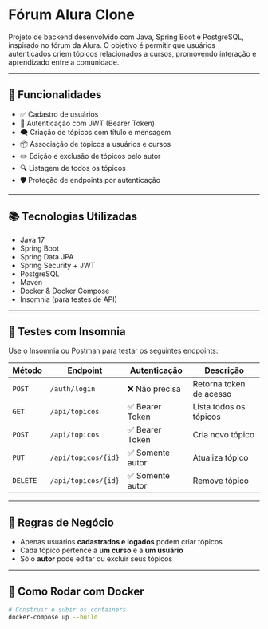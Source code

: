 # Fórum Alura Clone

Projeto de backend desenvolvido com Java, Spring Boot e PostgreSQL, inspirado no fórum da Alura. O objetivo é permitir que usuários autenticados criem tópicos relacionados a cursos, promovendo interação e aprendizado entre a comunidade.

---

## 🚀 Funcionalidades

- ✅ Cadastro de usuários
- 🔐 Autenticação com JWT (Bearer Token)
- 🗨️ Criação de tópicos com título e mensagem
- 📦 Associação de tópicos a usuários e cursos
- ✏️ Edição e exclusão de tópicos pelo autor
- 🔍 Listagem de todos os tópicos
- 🛡️ Proteção de endpoints por autenticação

---

## 📚 Tecnologias Utilizadas

- Java 17
- Spring Boot
- Spring Data JPA
- Spring Security + JWT
- PostgreSQL
- Maven
- Docker & Docker Compose
- Insomnia (para testes de API)

---

## 🧪 Testes com Insomnia

Use o Insomnia ou Postman para testar os seguintes endpoints:

| Método | Endpoint                          | Autenticação      | Descrição                       |
|--------|-----------------------------------|-------------------|---------------------------------|
| `POST` | `/auth/login`                     | ❌ Não precisa     | Retorna token de acesso         |
| `GET`  | `/api/topicos`                    | ✅ Bearer Token    | Lista todos os tópicos          |
| `POST` | `/api/topicos`                    | ✅ Bearer Token    | Cria novo tópico                |
| `PUT`  | `/api/topicos/{id}`               | ✅ Somente autor   | Atualiza tópico                 |
| `DELETE` | `/api/topicos/{id}`             | ✅ Somente autor   | Remove tópico                   |

---

## 🧩 Regras de Negócio

- Apenas usuários **cadastrados e logados** podem criar tópicos
- Cada tópico pertence a **um curso** e a **um usuário**
- Só o **autor** pode editar ou excluir seus tópicos

---

## 🐳 Como Rodar com Docker

```bash
# Construir e subir os containers
docker-compose up --build
